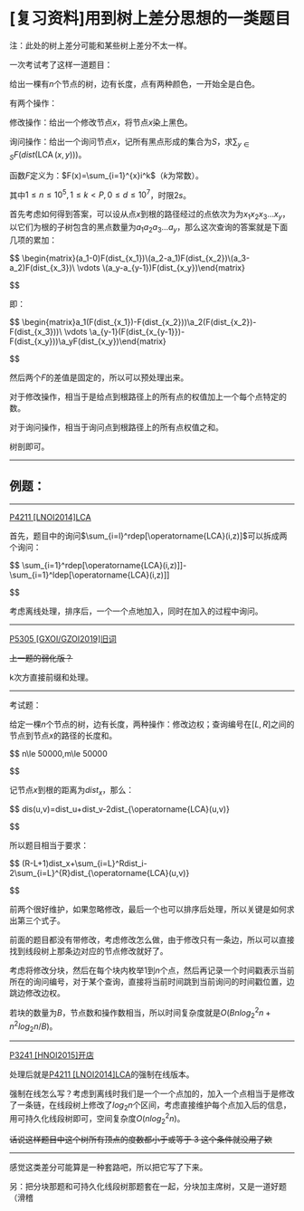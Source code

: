# [复习资料]用到树上差分思想的一类题目


注：此处的树上差分可能和某些树上差分不太一样。

一次考试考了这样一道题目：

给出一棵有$n$个节点的树，边有长度，点有两种颜色，一开始全是白色。

有两个操作：

修改操作：给出一个修改节点$x$，将节点$x$染上黑色。

询问操作：给出一个询问节点$x$，记所有黑点形成的集合为$S$，求$\sum_{y\in S}F(dist(\operatorname{LCA}(x,y)))$。

函数$F$定义为：$F(x)=\sum_{i=1}^{x}i^k$（$k$为常数）。

其中$1\le n\le 10^5,1\le k<P,0\le d\le 10^7$，时限$2s$。

首先考虑如何得到答案，可以设从点$x$到根的路径经过的点依次为为$x_1x_2x_3\dots x_y$，以它们为根的子树包含的黑点数量为$a_1a_2a_3\dots a_y$，那么这次查询的答案就是下面几项的累加：


$$
\begin{matrix}(a_1-0)F(dist_{x_1})\\(a_2-a_1)F(dist_{x_2})\\(a_3-a_2)F(dist_{x_3})\\ \vdots \\(a_y-a_{y-1})F(dist_{x_y})\end{matrix}

$$

即：


$$
\begin{matrix}a_1(F(dist_{x_1})-F(dist_{x_2}))\\a_2(F(dist_{x_2})-F(dist_{x_3}))\\ \vdots \\a_{y-1}(F(dist_{x_{y-1}})-F(dist_{x_y}))\\a_yF(dist_{x_y})\end{matrix}

$$

然后两个$F$的差值是固定的，所以可以预处理出来。

对于修改操作，相当于是给点到根路径上的所有点的权值加上一个每个点特定的数。

对于询问操作，相当于询问点到根路径上的所有点权值之和。

树剖即可。

<hr>

<h2 id="例题">例题：</h2>

<hr>

<a href="https://www.luogu.com.cn/problem/P4211" target="_blank" rel="noopener nofollow">P4211 [LNOI2014]LCA</a>

首先，题目中的询问$\sum_{i=l}^rdep[\operatorname{LCA}(i,z)]$可以拆成两个询问：


$$
\sum_{i=1}^rdep[\operatorname{LCA}(i,z)]]-\sum_{i=1}^ldep[\operatorname{LCA}(i,z)]]

$$

考虑离线处理，排序后，一个一个点地加入，同时在加入的过程中询问。

<hr>

<a href="https://www.luogu.com.cn/problem/P5305" target="_blank" rel="noopener nofollow">P5305 [GXOI/GZOI2019]旧词</a>

<s>上一题的弱化版？</s>

k次方直接前缀和处理。

<hr>

考试题：

给定一棵$n$个节点的树，边有长度，两种操作：修改边权；查询编号在$[L,R]$之间的节点到节点$x$的路径的长度和。


$$
n\le 50000,m\le 50000

$$

记节点$x$到根的距离为$dist_x$，那么：


$$
dis(u,v)=dist_u+dist_v-2dist_{\operatorname{LCA}(u,v)}

$$

所以题目相当于要求：


$$
(R-L+1)dist_x+\sum_{i=L}^Rdist_i-2\sum_{i=L}^{R}dist_{\operatorname{LCA}(u,v)}

$$

前两个很好维护，如果忽略修改，最后一个也可以排序后处理，所以关键是如何求出第三个式子。

前面的题目都没有带修改，考虑修改怎么做，由于修改只有一条边，所以可以直接找到线段树上那条边对应的节点修改就好了。

考虑将修改分块，然后在每个块内枚举1到$n$个点，然后再记录一个时间戳表示当前所在的询问编号，对于某个查询，直接将当前时间跳到当前询问的时间戳位置，边跳边修改边权。

若块的数量为$B$，节点数和操作数相当，所以时间复杂度就是$O(Bnlog_2^2n+n^2log_2n/B)$。

<hr>

<a href="https://www.luogu.com.cn/problem/P3241" target="_blank" rel="noopener nofollow">P3241 [HNOI2015]开店</a>

处理后就是<a href="https://www.luogu.com.cn/problem/P4211" target="_blank" rel="noopener nofollow">P4211 [LNOI2014]LCA</a>的强制在线版本。

强制在线怎么写？考虑到离线时我们是一个一个点加的，加入一个点相当于是修改了一条链，在线段树上修改了$log_2n$个区间，考虑直接维护每个点加入后的信息，用可持久化线段树即可，空间复杂度$O(nlog_2^2n)$。

<s>话说这样题目中这个树所有顶点的度数都小于或等于 3 这个条件就没用了欸</s>

<hr>

感觉这类差分可能算是一种套路吧，所以把它写了下来。

另：把分块那题和可持久化线段树那题套在一起，分块加主席树，又是一道好题（滑稽

